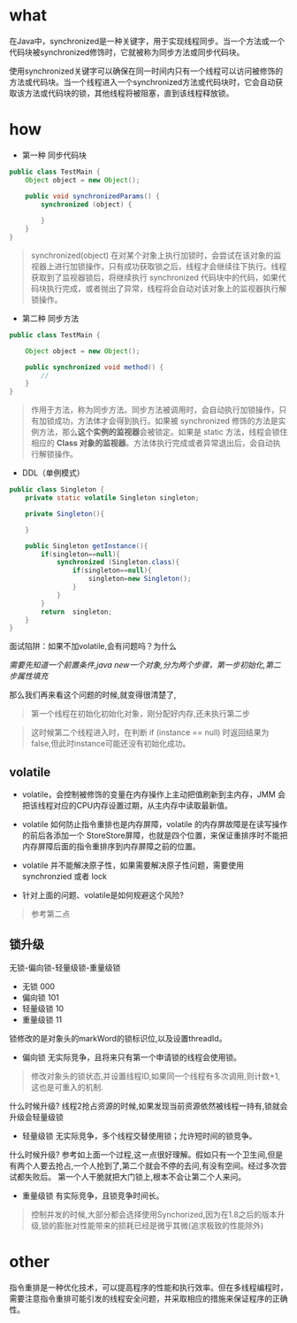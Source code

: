 # what
在Java中，synchronized是一种关键字，用于实现线程同步。当一个方法或一个代码块被synchronized修饰时，它就被称为同步方法或同步代码块。

使用synchronized关键字可以确保在同一时间内只有一个线程可以访问被修饰的方法或代码块。当一个线程进入一个synchronized方法或代码块时，它会自动获取该方法或代码块的锁，其他线程将被阻塞，直到该线程释放锁。

# how

- 第一种 同步代码块
```java
public class TestMain {
    Object object = new Object();

    public void synchronizedParams() {
        synchronized (object) {
            
        }
    }
}
```
> synchronized(object) 在对某个对象上执行加锁时，会尝试在该对象的监视器上进行加锁操作，只有成功获取锁之后，线程才会继续往下执行。线程获取到了监视器锁后，将继续执行 synchronized 代码块中的代码，如果代码块执行完成，或者抛出了异常，线程将会自动对该对象上的监视器执行解锁操作。

- 第二种 同步方法
```java
public class TestMain {

    Object object = new Object();

    public synchronized void method() {
        //
    }
}
```
> 作用于方法，称为同步方法。同步方法被调用时，会自动执行加锁操作，只有加锁成功，方法体才会得到执行。如果被 synchronized 修饰的方法是实例方法，那么**这个实例的监视器**会被锁定。如果是 static 方法，线程会锁住相应的 **Class 对象的监视器**。方法体执行完成或者异常退出后，会自动执行解锁操作。

- DDL（单例模式）

```java
public class Singleton {
    private static volatile Singleton singleton;

    private Singleton(){

    }

    public Singleton getInstance(){
        if(singleton==null){
            synchronized (Singleton.class){
                if(singleton==null){
                    singleton=new Singleton();
                }
            }
        }
        return  singleton;
    }
}
```

面试陷阱：如果不加volatile,会有问题吗？为什么

*需要先知道一个前置条件,java new一个对象,分为两个步骤，第一步初始化,第二步属性填充*

那么我们再来看这个问题的时候,就变得很清楚了,

> 第一个线程在初始化初始化对象，刚分配好内存,还未执行第二步

> 这时候第二个线程进入时，在判断 if (instance == null) 时返回结果为false,但此时instance可能还没有初始化成功。

## volatile

- volatile，会控制被修饰的变量在内存操作上主动把值刷新到主内存，JMM 会把该线程对应的CPU内存设置过期，从主内存中读取最新值。

- volatile 如何防止指令重排也是内存屏障，volatile 的内存屏故障是在读写操作的前后各添加一个 StoreStore屏障，也就是四个位置，来保证重排序时不能把内存屏障后面的指令重排序到内存屏障之前的位置。

- volatile 并不能解决原子性，如果需要解决原子性问题，需要使用 synchronzied 或者 lock

- 针对上面的问题、volatile是如何规避这个风险?

> 参考第二点


## 锁升级
无锁-偏向锁-轻量级锁-重量级锁
- 无锁 000
- 偏向锁 101
- 轻量级锁 10
- 重量级锁 11

锁修改的是对象头的markWord的锁标识位,以及设置threadId。

- 偏向锁
  无实际竞争，且将来只有第一个申请锁的线程会使用锁。
> 修改对象头的锁状态,并设置线程ID,如果同一个线程有多次调用,则计数+1,这也是可重入的机制.

什么时候升级?
线程2抢占资源的时候,如果发现当前资源依然被线程一持有,锁就会升级会轻量级锁


- 轻量级锁 无实际竞争，多个线程交替使用锁；允许短时间的锁竞争。

什么时候升级?
参考如上面一个过程,这一点很好理解。假如只有一个卫生间,但是有两个人要去抢占,一个人抢到了,第二个就会不停的去问,有没有空间。经过多次尝试都失败后。
第一个人干脆就把大门锁上,根本不会让第二个人来问。

- 重量级锁 有实际竞争，且锁竞争时间长。

> 控制并发的时候,大部分都会选择使用Synchorized,因为在1.8之后的版本升级,锁的膨胀对性能带来的损耗已经是微乎其微(追求极致的性能除外)


# other
指令重排是一种优化技术，可以提高程序的性能和执行效率。但在多线程编程时，需要注意指令重排可能引发的线程安全问题，并采取相应的措施来保证程序的正确性。